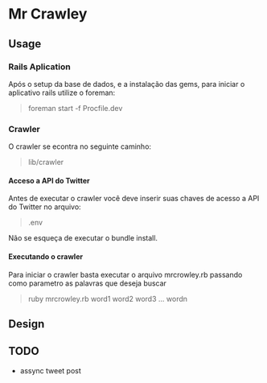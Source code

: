 # Mr Crawley

## Usage

### Rails Aplication

Após o setup da base de dados, e a instalação das gems, para iniciar o aplicativo rails utilize o foreman:

> foreman start -f Procfile.dev


### Crawler

O crawler se econtra no seguinte caminho:

> lib/crawler

#### Acceso a API do Twitter
Antes de executar o crawler você deve inserir suas chaves de acesso a API do Twitter no arquivo:

> .env

Não se esqueça de executar o bundle install.


#### Executando o crawler

Para iniciar o crawler basta executar o arquivo mrcrowley.rb passando como parametro as palavras que deseja buscar

> ruby mrcrowley.rb word1 word2 word3 ... wordn


## Design


## TODO

* assync tweet post
